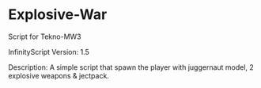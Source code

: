 # Explosive-War

Script for Tekno-MW3

InfinityScript Version: 1.5

Description:
A simple script that spawn the player with juggernaut model, 2 explosive weapons & jectpack.
